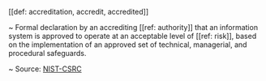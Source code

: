 [[def: accreditation, accredit, accredited]]

~ Formal declaration by an accrediting [[ref: authority]] that an information system is approved to operate at an acceptable level of [[ref: risk]], based on the implementation of an approved set of technical, managerial, and procedural safeguards.

~ Source: [NIST-CSRC](https://csrc.nist.gov/glossary/term/accreditation)
